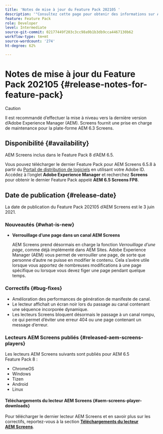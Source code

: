 ```yaml
---
title: 'Notes de mise à jour du Feature Pack 202105 '
description: '"Consultez cette page pour obtenir des informations sur AEM Screens Feature Pack 202105, publié le 1er juin 2021."'
feature: Feature Pack
role: Developer
level: Intermediate
source-git-commit: 02177449f203c3cc98a9b1b3db9cca4467130b62
workflow-type: tm+mt
source-wordcount: '274'
ht-degree: 62%

---
```


# Notes de mise à jour du Feature Pack 202105 {#release-notes-for-feature-pack}

>[!CAUTION]
>Il est recommandé d’effectuer la mise à niveau vers la dernière version d’Adobe Experience Manager (AEM). Screens fournit une prise en charge de maintenance pour la plate-forme AEM 6.3 Screens.

## Disponibilité {#availability}

AEM Screens inclus dans le Feature Pack 8 d’AEM 6.5.

Vous pouvez télécharger le dernier Feature Pack pour AEM Screens 6.5.8 à partir du [Portail de distribution de logiciels](https://experience.adobe.com/#/downloads/content/software-distribution/en/aem.html) en utilisant votre Adobe ID. Accédez à l’onglet **Adobe Experience Manager** et recherchez **Screens** pour obtenir le dernier Feature Pack appelé **AEM 6.5 Screens FP8**.

## Date de publication {#release-date}

La date de publication du Feature Pack 202105 d’AEM Screens est le 3 juin 2021.

### Nouveautés {#what-is-new}

* **Verrouillage d’une page dans un canal AEM Screens**

   AEM Screens prend désormais en charge la fonction *Verrouillage d’une page*, comme déjà implémenté dans AEM Sites. Adobe Experience Manager (AEM) vous permet de verrouiller une page, de sorte que personne d’autre ne puisse en modifier le contenu. Cela s’avère utile lorsque vous apportez de nombreuses modifications à une page spécifique ou lorsque vous devez figer une page pendant quelque temps.


### Correctifs {#bug-fixes}

* Amélioration des performances de génération de manifeste de canal.
* Le lecteur affichait un écran noir lors du passage au canal contenant une séquence incorporée dynamique.
* Les lecteurs Screens bloquent désormais le passage à un canal rompu, ce qui permet d’éviter une erreur 404 ou une page contenant un message d’erreur.

### Lecteurs AEM Screens publiés {#released-aem-screens-players}

Les lecteurs AEM Screens suivants sont publiés pour AEM 6.5 Feature Pack 8 :

* ChromeOS
* Windows
* Tizen
* Android
* Linux

#### Téléchargements du lecteur AEM Screens {#aem-screens-player-downloads}

Pour télécharger le dernier lecteur AEM Screens et en savoir plus sur les correctifs, reportez-vous à la section **[Téléchargements du lecteur AEM Screens](https://download.macromedia.com/screens/index.html)**.

